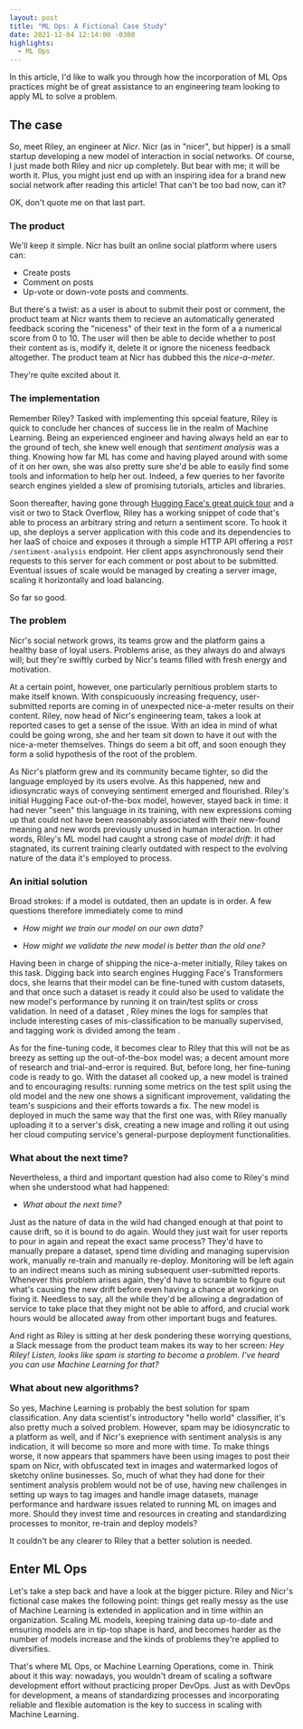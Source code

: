 ```yaml
---
layout: post
title: "ML Ops: A Fictional Case Study"
date: 2021-12-04 12:14:00 -0300
highlights:
  - ML Ops
---
```


In this article, I'd like to walk you through how the incorporation of ML Ops practices might be of great assistance to an engineering team looking to apply ML to solve a problem.

## The case

So, meet Riley, an engineer at _Nicr_. Nicr (as in "nicer", but hipper) is a small startup developing a new model of interaction in social networks. Of course, I just made both Riley and nicr up completely. But bear with me; it will be worth it. Plus, you might just end up with an inspiring idea for a brand new social network after reading this article! That can't be too bad now, can it?

OK, don't quote me on that last part.

### The product

We'll keep it simple. Nicr has built an online social platform where users can:

- Create posts
- Comment on posts
- Up-vote or down-vote posts and comments.

But there's a twist: as a user is about to submit their post or comment, the product team at Nicr wants them to recieve an automatically generated feedback scoring the "niceness" of their text in the form of a a numerical score from 0 to 10. The user will then be able to decide whether to post their content as is, modify it, delete it or ignore the niceness feedback altogether. The product team at Nicr has dubbed this the _nice-a-meter_. 

They're quite excited about it.

### The implementation

Remember Riley? Tasked with implementing this spceial feature, Riley is quick to conclude her chances of success lie in the realm of Machine Learning. Being an experienced engineer and having always held an ear to the ground of tech, she knew well enough that _sentiment analysis_ was a thing. Knowing how far ML has come and having played around with some of it on her own, she was also pretty sure she'd be able to easily find some tools and information to help her out. Indeed, a few queries to her favorite search engines yielded a slew of promising tutorials, articles and libraries.

Soon thereafter, having gone through [Hugging Face's great quick tour](https://huggingface.co/transformers/quicktour.html) and a visit or two to Stack Overflow, Riley has a working snippet of code that's able to process an arbitrary string and return a sentiment score. To hook it up, she deploys a server application with this code and its dependencies to her IaaS of choice and exposes it through a simple HTTP API offering a `POST /sentiment-analysis` endpoint. Her client apps asynchronously send their requests to this server for each comment or post about to be submitted. Eventual issues of scale would be managed by creating a server image, scaling it horizontally and load balancing.

So far so good.

<!--[note futuro challenge de Nicr podría ser deployar modelo a celu si por ejemplo empiezan a soportar feedback en vivo con cada palabra que se tipea -> considerar si Palanca ofrece edge deployment tipo OctoML].-->

### The problem

Nicr's social network grows, its teams grow and the platform gains a healthy base of loyal users. Problems arise, as they always do and always will; but they're swiftly curbed by Nicr's teams filled with fresh energy and motivation.

At a certain point, however, one particularly pernitious problem starts to make itself known. With conspicuously increasing frequency, user-submitted reports are coming in of unexpected nice-a-meter results on their content. Riley, now head of Nicr's engineering team, takes a look at reported cases to get a sense of the issue. With an idea in mind of what could be going wrong, she and her team sit down to have it out with the nice-a-meter themselves. Things do seem a bit off, and soon enough they form a solid hypothesis of the root of the problem.

As Nicr's platform grew and its community became tighter, so did the language employed by its users evolve. As this happened, new and idiosyncratic ways of conveying sentiment emerged and flourished. Riley's initial Hugging Face out-of-the-box model, however, stayed back in time: it had never "seen" this language in its training, with new expressions coming up that could not have been reasonably associated with their new-found meaning and new words previously unused in human interaction. In other words, Riley's ML model had caught a strong case of _model drift_: it had stagnated, its current training clearly outdated with respect to the evolving nature of the data it's employed to process.

### An initial solution

Broad strokes: if a model is outdated, then an update is in order. A few questions therefore immediately come to mind

- *How might we train our model on our own data?*

- *How might we validate the new model is better than the old one?*

Having been in charge of shipping the nice-a-meter initially, Riley takes on this task. Digging back into search engines Hugging Face's Transformers docs, she learns that their model can be fine-tuned with custom datasets, and that once such a dataset is ready it could also be used to validate the new model's performance by running it on train/test splits or cross validation. In need of a dataset <!--[note dataset feature]-->, Riley mines the logs for samples that include interesting cases of mis-classification <!--[note "no siempre va a ser tan fácil" e.g mucha data o imágenes]--> to be manually supervised, <!--[note ordering by prob]--> and tagging work is divided among the team <!--[note "no siempre se va a poder hacer", dividir la data entre muchos tampoco es fácil, le quita mucho tiempo a todos]-->.

As for the fine-tuning code, it becomes clear to Riley that this will not be as breezy as setting up the out-of-the-box model was; a decent amount more of research and trial-and-error is required. But, before long, her fine-tuning code is ready to go. With the dataset all cooked up, a new model is trained and to encouraging results: running some metrics on the test split using the old model and the new one shows a significant improvement, validating the team's suspicions and their efforts towards a fix. The new model is deployed in much the same way that the first one was, with Riley manually uploading it to a server's disk, creating a new image and rolling it out using her cloud computing service's general-purpose deployment functionalities.

### What about the next time?

Nevertheless, a third and important question had also come to Riley's mind when she understood what had happened:

- *What about the next time?* 

Just as the nature of data in the wild had changed enough at that point to cause drift, so it is bound to do again. Would they just wait for user reports to pour in again and repeat the exact same process? They'd have to manually prepare a dataset, spend time dividing and managing supervision work, manually re-train and manually re-deploy. Monitoring will be left again to an indirect means such as mining subsequent user-submitted reports. Whenever this problem arises again, they'd have to scramble to figure out what's causing the new drift before even having a chance at working on fixing it. Needless to say, all the while they'd be allowing a degradation of service to take place that they might not be able to afford, and crucial work hours would be allocated away from other important bugs and features.

And right as Riley is sitting at her desk pondering these worrying questions, a Slack message from the product team makes its way to her screen: _Hey Riley! Listen, looks like spam is starting to become a problem. I've heard you can use Machine Learning for that?_

### What about new algorithms?

So yes, Machine Learning is probably the best solution for spam classification. Any data scientist's introductory "hello world" classifier, it's also pretty much a solved problem. However, spam may be idiosyncratic to a platform as well, and if Nicr's exeprience with sentiment analysis is any indication, it will become so more and more with time. To make things worse, it now appears that spammers have been using images to post their spam on Nicr, with obfuscated text in images and watermarked logos of sketchy online businesses. So, much of what they had done for their sentiment analysis problem would not be of use, having new challenges in setting up ways to tag images and handle image datasets, manage performance and hardware issues related to running ML on images and more. Should they invest time and resources in creating and standardizing processes to monitor, re-train and deploy models?

It couldn't be any clearer to Riley that a better solution is needed.

## Enter ML Ops

Let's take a step back and have a look at the bigger picture. Riley and Nicr's fictional case makes the following point: things get really messy as the use of Machine Learning is extended in application and in time within an organization. Scaling ML models, keeping training data up-to-date and ensuring models are in tip-top shape is hard, and becomes harder as the number of models increase and the kinds of problems they're applied to diversifies.

That's where ML Ops, or Machine Learning Operations, come in. Think about it this way: nowadays, you wouldn't dream of scaling a software development effort without practicing proper DevOps. Just as with DevOps for development, a means of standardizing processes and incorporating reliable and flexible automation is the key to success in scaling with Machine Learning.

<!--[## _Palanca_ and the Next Chapter]-->

<!--[With this observation in mind, the idea for [_Palanca_](https://www.gopalanca.com/) was born. At Palanca, we're committed to providing ML Ops solutions for business looking to do exactly that. As well as offering tailored solutions for clients, we're also hard at work in crafting a powerful, single-dashboard tool that strives to concentrate everything a team might need to step up their ML Ops immediately by integrating it into their workflow.]-->  

<!--[Bringing our prior experience in the field to the table and levaraging the latest tools and infrastructure technology, whether by custom-made solutions or through a powerful dashboard, we're eager to help businesses maximize their ML potential by facing the kinds of challenges exemplified here, and more, successfully.]-->

<!--[So, as is probably clear by now, we're pretty confident we'd have been of great help to Riley and the Nicr team. Given the issues they encountered in their application of ML to their product, they would have benefited greatly from bringing ML Ops practices into their development process.]-->

<!--[In a following article, we'll take a good look at how this might happen. We'll present ML Ops practices and some of the most exciting features of our work-in-progress tool by examining in detail how Riley and her team might have levaraged them to great advantage.]-->

<!--[Entonces, "let's step back". Riley necesita abstracciones, procesos, automatización etc -> Palanca ofrece eso -> Veamos como Riley podría aprovechar nuestros productos -> Riley entra acá, toca acá, sube allá, monitorea acullá. [note screenshots]]-->
<!--[Ahora que cuentan con eso, en Nicr de repente pueden empezar a aplicar ML para resolver cosas mucho más interesantes y complejas (e.g predicción de up-votes/down-votes en función del sentimiento del contenido, predicción de churn en base a up-votes/down-votes o sentimiento de comentarios en sus posts. Noter que estos algoritmos tendrían inputs "compuetsos" and not just texto o imagen y nosotros ofreceríamos funcionalidad para eso).]-->
<!--[Encontrar la manera de mencionar otros features que se desprenden de tener algo así como el poder trackear historial de modelos (para e.g eventualmente decidirse por cambio de arquitectura de red), versionado y rollbacks, sandboxing para experimentar etc, cálculo de métricas subseleccionando features de la data.]-->
<!--[Sugerir al final somehow que el producto no está terminado y veríamos qué necesidades tiene cada cliente?]-->
<!--[Que quede claro que el punto es que las necesidades específicas o idiosincráticas no tardan en aparecer ni tampoco lo hace la multiplicidad de modelos.]-->
<!--[btw, in case you were wondering, Riley is now CTO porque la promocionaron por tomar buenas decision como contratarnos :P]-->


